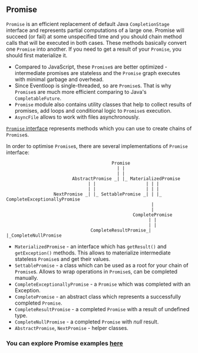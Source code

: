 ## Promise

`Promise` is an efficient replacement of default Java `CompletionStage` interface and represents partial computations of a 
large one. Promise will succeed (or fail) at some unspecified time and you should chain method calls that will be executed 
in both cases. These methods basically convert one `Promise` into another. If you need to get a result of your `Promise`, 
you should first materialize it.

* Compared to JavaScript, these `Promise`s are better optimized - intermediate promises are stateless and the `Promise` 
graph executes with minimal garbage and overhead.
* Since Eventloop is single-threaded, so are `Promise`s. That is why `Promise`s are much more efficient comparing to Java's 
`CompletableFuture`.
* `Promise` module also contains utility classes that help to collect results of promises, add loops and conditional logic 
to `Promise`s execution.
* `AsyncFile` allows to work with files asynchronously.

[`Promise` interface](https://github.com/softindex/datakernel/blob/master/core-promise/src/main/java/io/datakernel/async/Promise.java) 
represents methods which you can use to create chains of `Promise`s.

In order to optimise `Promise`s, there are several implementations of `Promise` interface:

```
                                        Promise
                                          | |
                                          | |
                         AbstractPromise _| |_ MaterializedPromise
                               | |                   | | |
                               | |                   | | |
                  NextPromise _| |_ SettablePromise _| | |_ CompleteExceptionallyPromise
                                                       |
                                                       |
                                                CompletePromise
                                                      | |
                                                      | |
                                CompleteResultPromise_| |_CompleteNullPromise
```

* `MaterializedPromise` - an interface which has `getResult()` and `getException()` methods. This allows to materialize 
intermediate stateless `Promise`s and get their values.
* `SettablePromise` - a class which can be used as a root for your chain of `Promise`s. Allows to wrap operations in 
`Promise`s, can be completed manually.
* `CompleteExceptionallyPromise` - a `Promise` which was completed with an Exception.
* `CompletePromise` - an abstract class which represents a successfully completed `Promise`.
* `CompleteResultPromise` - a completed `Promise` with a result of undefined type.
* `CompleteNullPromise` - a completed `Promise` with *null* result.
* `AbstractPromise`, `NextPromise` - helper classes.

### You can explore Promise examples [here](https://github.com/softindex/datakernel/tree/master/examples/promise)
